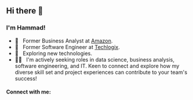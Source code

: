 ## Hi there 👋
### I'm Hammad!

- 💼 &nbsp; Former Business Analyst  at [Amazon](https://www.amazon.de/).
- 💼 &nbsp; Former Software Engineer at [Techlogix](https://www.techlogix.com/).
- 📖 &nbsp; Exploring new technologies.
- 💁🏻 &nbsp; I'm actively seeking roles in data science, business analysis, software engineering, and IT. Keen to connect and explore how my diverse skill set and project experiences can contribute to your team's success!

#### Connect with me:


[stackoverflow]: https://stackoverflow.com/users/11849189/muhammad-hammad-chaudhary
[linkedin]: https://www.linkedin.com/in/hammadch1
